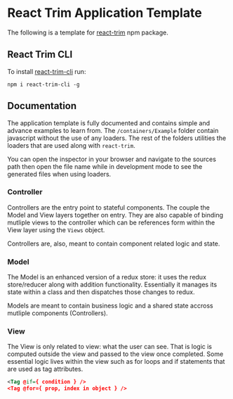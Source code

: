 # React Trim Application Template

The following is a template for [react-trim](https://github.com/abubakir1997/react-trim) npm package.

## React Trim CLI

To install [react-trim-cli](https://github.com/esezen/react-trim-cli) run:

```
npm i react-trim-cli -g
```

## Documentation

The application template is fully documented and contains simple and advance examples to learn from. The `/containers/Example` folder contain javascript without the use of any loaders. The rest of the folders utilities the loaders that are used along with `react-trim`. 

You can open the inspector in your browser and navigate to the sources path then open the file name while in development mode to see the generated files when using loaders.

### Controller

Controllers are the entry point to stateful components. The couple the Model and View layers together on entry. They are also capable of binding mutliple views to the controller which can be references form within the View layer using the `Views` object.

Controllers are, also, meant to contain component related logic and state.

### Model

The Model is an enhanced version of a redux store: it uses the redux store/reducer along with addition functionality. Essentially it manages its state within a class and then dispatches those changes to redux.

Models are meant to contain business logic and a shared state accross mutliple components (Controllers). 


### View

The View is only related to view: what the user can see. That is logic is computed outside the view and passed to the view once completed. Some essential logic lives within the view such as for loops and if statements that are used as tag attributes. 

```xml
<Tag @if={ condition } />
<Tag @for={ prop, index in object } />
```

